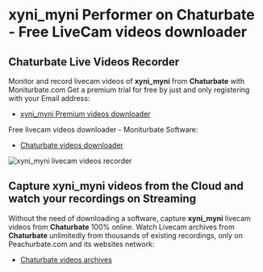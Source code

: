 # xyni_myni Performer on Chaturbate - Free LiveCam videos downloader

## Chaturbate Live Videos Recorder

Monitor and record livecam videos of **xyni_myni** from **Chaturbate** with Moniturbate.com
Get a premium trial for free by just and only registering with your Email address:
* [xyni_myni Premium videos downloader](https://moniturbate.com/request-demo-licence-key.html)

Free livecam videos downloader - Moniturbate Software:
* [Chaturbate videos downloader](https://moniturbate.com/moniturbate-download-software.html)

![xyni_myni livecam videos recorder](https://peachurnet.com/templates/moniturbate-software.png)


## Capture xyni_myni videos from the Cloud and watch your recordings on Streaming

Without the need of downloading a software, capture **xyni_myni** livecam videos from **Chaturbate** 100% online.
Watch Livecam archives from **Chaturbate** unlimitedly from thousands of existing recordings, only on Peachurbate.com and its websites network:
* [Chaturbate videos archives](https://peachurnet.com/)